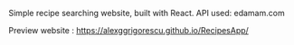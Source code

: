 
Simple recipe searching website, built with React.
API used: edamam.com

Preview website : https://alexggrigorescu.github.io/RecipesApp/
